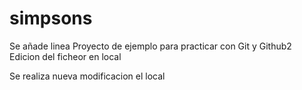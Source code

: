 # simpsons

Se añade linea
Proyecto de ejemplo para practicar con Git y Github2
Edicion del ficheor en local

Se realiza nueva modificacion el local
